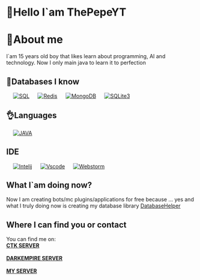 # 👋Hello I`am ThePepeYT

# 💁About me
I`am 15 years old boy that likes learn about programming, AI and technology.
Now I only main java to learn it to perfection 

## 📙Databases I know

<p align="left">
  &emsp;
    <a href="https://www.heroku.com/"><img alt="SQL" src="https://img.shields.io/static/v1?label=&message=MySQL(forks)&color=blue"></a>
  &emsp;
    <a href="https://www.heroku.com/"><img alt="Redis" src="https://img.shields.io/static/v1?label=&message=Redis&color=red"></a>  
   &emsp;
   <a href="https://www.heroku.com/"><img alt="MongoDB" src="https://img.shields.io/static/v1?label=&message=MongoDB&color=green"></a>
    &emsp;
      <a href="https://www.heroku.com/"><img alt="SQLite3" src="https://img.shields.io/static/v1?label=&message=SQLite3&color=orange"></a>
 </p>

## 👌Languages
<p align="left">
  &emsp;
    <a href="https://www.heroku.com/"><img alt="JAVA" src="https://img.shields.io/static/v1?label=&message=Java&color=red"></a>
 </p>


## IDE

<p align="left">
  &emsp;
    <a href="https://www.heroku.com/"><img alt="Intelij" src="https://img.shields.io/static/v1?label=&message=JetBrainsS&color=red"></a>
  &emsp;
    <a href="https://www.heroku.com/"><img alt="Vscode" src="https://img.shields.io/static/v1?label=&message=Vscode&color=blue"></a>  
   &emsp;
   <a href="https://www.heroku.com/"><img alt="Webstorm" src="https://img.shields.io/static/v1?label=&message=Webstorm&color=green"></a>  
 </p>

## What I`am doing now?
Now I am creating bots/mc plugins/applications for free because ... yes
and what I truly doing now is creating my database library [DatabaseHelper](https://github.com/ThePepeYT/databasehelper/)

## Where I can find you or contact

You can find me on:
<strong>
<br>
[CTK SERVER](https://discord.gg/BzDDN5yYCN)
</br>
<br>
[DARKEMPIRE SERVER](https://discord.gg/RER9hkbpjh)
</br>
<br>
[MY SERVER](https://discord.gg/A4XZFze8WU)
</br>
</strong>







